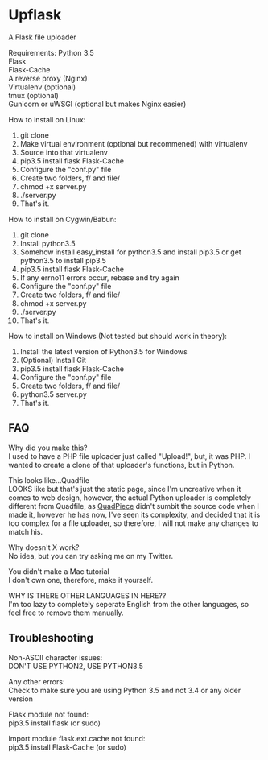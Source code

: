 # Upflask
A Flask file uploader

Requirements:
Python 3.5  
Flask  
Flask-Cache  
A reverse proxy (Nginx)  
Virtualenv (optional)  
tmux (optional)  
Gunicorn or uWSGI (optional but makes Nginx easier)  

How to install on Linux:
1. git clone
2. Make virtual environment (optional but recommened) with virtualenv
3. Source into that virtualenv
4. pip3.5 install flask Flask-Cache
5. Configure the "conf.py" file
6. Create two folders, f/ and file/
7. chmod +x server.py
8. ./server.py
9. That's it.

How to install on Cygwin/Babun:
1. git clone
2. Install python3.5
3. Somehow install easy_install for python3.5 and install pip3.5 or get python3.5 to install pip3.5
4. pip3.5 install flask Flask-Cache
5. If any errno11 errors occur, rebase and try again
6. Configure the "conf.py" file
7. Create two folders, f/ and file/
8. chmod +x server.py
9. ./server.py
10. That's it.

How to install on Windows (Not tested but should work in theory):
1. Install the latest version of Python3.5 for Windows
2. (Optional) Install Git
3. pip3.5 install flask Flask-Cache
4. Configure the "conf.py" file
5. Create two folders, f/ and file/
8. python3.5 server.py
9. That's it.

## FAQ

Why did you make this?  
I used to have a PHP file uploader just called "Upload!", but, it was PHP.
I wanted to create a clone of that uploader's functions, but in Python.  

This looks like...Quadfile  
LOOKS like but that's just the static page, since I'm uncreative when it comes to web 
design, however, the actual Python uploader is completely different from Quadfile, as <a 
href="https://twitter.com/QuadPiece">QuadPiece</a> didn't sumbit the source code when I made it, however he has now, I've seen its complexity, and decided that it is too complex for a file uploader, so therefore, I will not make any changes to match his.  

Why doesn't X work?  
No idea, but you can try asking me on my Twitter.  

You didn't make a Mac tutorial  
I don't own one, therefore, make it yourself.

WHY IS THERE OTHER LANGUAGES IN HERE??  
I'm too lazy to completely seperate English from the other languages, so feel free to remove them manually.

## Troubleshooting

Non-ASCII character issues:  
DON'T USE PYTHON2, USE PYTHON3.5  

Any other errors:  
Check to make sure you are using Python 3.5 and not 3.4 or any older version

Flask module not found:  
pip3.5 install flask (or sudo)

Import module flask.ext.cache not found:  
pip3.5 install Flask-Cache (or sudo)
